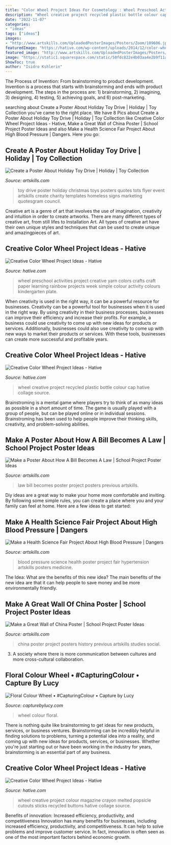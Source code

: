 ```yaml
---
title: "Color Wheel Project Ideas For Cosmetology : Wheel Preschool Activities Project Creative Yarn Colors Crafts Craft Paper Learning Rainbow Projects Week Simple Colour Activity Colours Kindergarten Plate"
description: "Wheel creative project recycled plastic bottle colour cap hative collage source"
date: "2022-11-07"
categories:
- "ideas"
tags: ["ideas"]
images:
- "http://www.artskills.com/UploadedPosterImages/Posters/Zoom/109606.jpg"
featuredImage: "https://hative.com/wp-content/uploads/2014/12/color-wheel/6-creative-color-wheel-project-ideas.jpg"
featured_image: "http://www.artskills.com/UploadedPosterImages/Posters/Zoom/109606.jpg"
image: "https://static1.squarespace.com/static/50fdc822e4b03aa4e2b9f11a/t/539a140de4b06b685f8e1435/1402606635679/Floral+Colour+Wheel"
ShowToc: true
author: "Isidro Kshlerin"
---
```



The Process of Invention: From brainstorming to product development.
Invention is a process that starts with brainstorming and ends with product development. The steps in the process are: 1) brainstorming, 2) imagining, 3) designing, 4) testing, 5) achieving goals, and 6) post-marketing.

	

		
searching about Create a Poster About Holiday Toy Drive | Holiday | Toy Collection you've came to the right place. We have 8 Pics about Create a Poster About Holiday Toy Drive | Holiday | Toy Collection like Creative Color Wheel Project Ideas - Hative, Make a Great Wall of China Poster | School Project Poster Ideas and also Make a Health Science Fair Project About High Blood Pressure | Dangers. Here you go:
		
    
## Create A Poster About Holiday Toy Drive | Holiday | Toy Collection

<img loading=lazy src="http://www.artskills.com/UploadedPosterImages/Posters/Zoom/HolidayToyDrive800x600.jpg" onerror="this.onerror=null;this.src='https://tse2.mm.bing.net/th?id=OIP.9GkOGn1yB3i6-OKbY-jrAQHaJ4&amp;pid=15.1';" alt="Create a Poster About Holiday Toy Drive | Holiday | Toy Collection">

_Source: artskills.com_

>toy drive poster holiday christmas toys posters quotes tots flyer event artskills create charity templates homeless signs marketing quotesgram council. 

	

Creative art is a genre of art that involves the use of imagination, creativity and intuition in order to create artworks. There are many different types of creative art, from still lifes to Installation Art. All types of creative art have their own unique styles and techniques that can be used to create unique and amazingpieces of art.

    
## Creative Color Wheel Project Ideas - Hative

<img loading=lazy src="https://hative.com/wp-content/uploads/2014/12/color-wheel/6-creative-color-wheel-project-ideas.jpg" onerror="this.onerror=null;this.src='https://tse4.mm.bing.net/th?id=OIP.ZMOiUz8sykOb56j6oUzzYwHaKx&amp;pid=15.1';" alt="Creative Color Wheel Project Ideas - Hative">

_Source: hative.com_

>wheel preschool activities project creative yarn colors crafts craft paper learning rainbow projects week simple colour activity colours kindergarten plate. 

	

When creativity is used in the right way, it can be a powerful resource for businesses.
Creativity can be a powerful tool for businesses when it is used in the right way. By using creativity in their business processes, businesses can improve their efficiency and increase their profits. For example, a business could use creativity to come up with new ideas for products or services. Additionally, businesses could also use creativity to come up with new ways to market their products or services. With these tools, businesses can create more successful and profitable years.

    
## Creative Color Wheel Project Ideas - Hative

<img loading=lazy src="http://hative.com/wp-content/uploads/2014/12/color-wheel/9-creative-color-wheel-project-ideas.jpg" onerror="this.onerror=null;this.src='https://tse1.mm.bing.net/th?id=OIP.8o4m4iSMjLPJ4i4-4-_nrgHaHa&amp;pid=15.1';" alt="Creative Color Wheel Project Ideas - Hative">

_Source: hative.com_

>wheel creative project recycled plastic bottle colour cap hative collage source. 

	

Brainstroming is a mental game where players try to think of as many ideas as possible in a short amount of time. The game is usually played with a group of people, but can be played online or in individual sessions. Brainstroming has been used to help people improve their thinking skills, creativity, and problem-solving abilities.

    
## Make A Poster About How A Bill Becomes A Law | School Project Poster Ideas

<img loading=lazy src="https://artskills.com/UploadedPosterImages/Posters/Zoom/110575.jpg" onerror="this.onerror=null;this.src='https://tse2.mm.bing.net/th?id=OIP.G8jTWbMVwM7xB3pXUfKt3wHaJY&amp;pid=15.1';" alt="Make a Poster About How A Bill Becomes A Law | School Project Poster Ideas">

_Source: artskills.com_

>law bill becomes poster project posters previous artskills. 

	

Diy ideas are a great way to make your home more comfortable and inviting. By following some simple rules, you can create a place where you and your family can feel at home. Here are a few ideas to get started: 

    
## Make A Health Science Fair Project About High Blood Pressure | Dangers

<img loading=lazy src="http://www.artskills.com/UploadedPosterImages/Posters/Zoom/btwBI3.jpg" onerror="this.onerror=null;this.src='https://tse1.mm.bing.net/th?id=OIP.3nJ52qVQ0Z9dbrr3EIIULwHaFL&amp;pid=15.1';" alt="Make a Health Science Fair Project About High Blood Pressure | Dangers">

_Source: artskills.com_

>blood pressure science health poster project fair hypertension artskills posters medicine. 

	

The Idea: What are the benefits of this new idea?
The main benefits of the new idea are that it can help people to save money and be more environmentally friendly.

    
## Make A Great Wall Of China Poster | School Project Poster Ideas

<img loading=lazy src="http://www.artskills.com/UploadedPosterImages/Posters/Zoom/109606.jpg" onerror="this.onerror=null;this.src='https://tse4.mm.bing.net/th?id=OIP.TVKG_ZDxku9NHc36J6lhawHaF0&amp;pid=15.1';" alt="Make a Great Wall of China Poster | School Project Poster Ideas">

_Source: artskills.com_

>china poster project posters history previous artskills studies social. 

	

3. A society where there is more communication between cultures and more cross-cultural collaboration. 

    
## Floral Colour Wheel • #CapturingColour • Capture By Lucy

<img loading=lazy src="https://static1.squarespace.com/static/50fdc822e4b03aa4e2b9f11a/t/539a140de4b06b685f8e1435/1402606635679/Floral+Colour+Wheel" onerror="this.onerror=null;this.src='https://tse3.mm.bing.net/th?id=OIP.Y5GyUZSez519hAt_Z857cAHaLH&amp;pid=15.1';" alt="Floral Colour Wheel • #CapturingColour • Capture by Lucy">

_Source: capturebylucy.com_

>wheel colour floral. 

	

There is nothing quite like brainstorming to get ideas for new products, services, or business ventures. Brainstorming can be incredibly helpful in finding solutions to problems, turning a potential idea into a reality, and coming up with new ideas for products, services, or businesses. Whether you're just starting out or have been working in the industry for years, brainstorming is an essential part of any business.

    
## Creative Color Wheel Project Ideas - Hative

<img loading=lazy src="https://hative.com/wp-content/uploads/2014/12/color-wheel/8-creative-color-wheel-project-ideas.jpg" onerror="this.onerror=null;this.src='https://tse2.mm.bing.net/th?id=OIP.pIj2GNKYMWZyDzG5psZSYQHaIh&amp;pid=15.1';" alt="Creative Color Wheel Project Ideas - Hative">

_Source: hative.com_

>wheel creative project colour magazine crayon melted popsicle cutouts sticks recycled buttons hative collage source. 

	

Benefits of innovation: Increased efficiency, productivity, and competitiveness
Innovation has many benefits for businesses, including increased efficiency, productivity, and competitiveness. It can help to solve problems and improve customer service. In fact, innovation is often seen as one of the most important factors behind economic growth.

